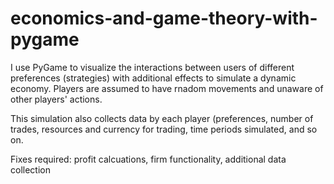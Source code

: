 # economics-and-game-theory-with-pygame
I use PyGame to visualize the interactions between users of different preferences (strategies) with additional effects to simulate a dynamic economy. Players are assumed to have rnadom movements and unaware of other players' actions.

This simulation also collects data by each player (preferences, number of trades, resources and currency for trading, time periods simulated, and so on.

Fixes required: profit calcuations, firm functionality, additional data collection
